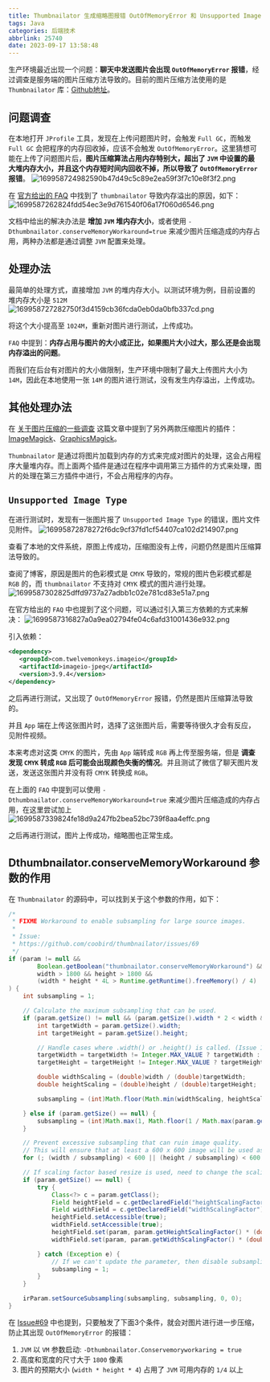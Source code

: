 ```yaml
---
title: Thumbnailator 生成缩略图报错 OutOfMemoryError 和 Unsupported Image Type 问题解决
tags: Java
categories: 后端技术
abbrlink: 25740
date: 2023-09-17 13:58:48
---
```

生产环境最近出现一个问题：**聊天中发送图片会出现 `OutOfMemoryError` 报错**，经过调查是服务端的图片压缩方法导致的。目前的图片压缩方法使用的是 `Thumbnailator` 库：[Github地址](https://github.com/coobird/thumbnailator)。

<!--more-->

## 问题调查

在本地打开 `JProfile` 工具，发现在上传问题图片时，会触发 `Full GC`，而触发 `Full GC` 会把程序的内存回收掉，应该不会触发 `OutOfMemoryError`。这里猜想可能在上传了问题图片后，**图片压缩算法占用内存特别大，超出了 `JVM` 中设置的最大堆内存大小，并且这个内存短时间内回收不掉，所以导致了 `OutOfMemoryError` 报错**。
![169958724982590b47d49c5c89e2ea59f3f7c10e8f3f2.png](https://fastly.jsdelivr.net/gh/JokerByrant/Images@main/blog/169958724982590b47d49c5c89e2ea59f3f7c10e8f3f2.png)

在 [官方给出的 FAQ](https://github.com/coobird/thumbnailator/wiki/FAQ) 中找到了 `thumbnailator` 导致内存溢出的原因，如下：
![1699587262824fdd54ec3e9d761540f06a17f060d6546.png](https://fastly.jsdelivr.net/gh/JokerByrant/Images@main/blog/1699587262824fdd54ec3e9d761540f06a17f060d6546.png)

文档中给出的解决办法是 **增加 `JVM` 堆内存大小**，或者使用 `-Dthumbnailator.conserveMemoryWorkaround=true` 来减少图片压缩造成的内存占用，两种办法都是通过调整 `JVM` 配置来处理。

## 处理办法

最简单的处理方式，直接增加 `JVM` 的堆内存大小。以测试环境为例，目前设置的堆内存大小是 `512M`
![169958727282750f3d4159cb36fcda0eb0da0bfb337cd.png](https://fastly.jsdelivr.net/gh/JokerByrant/Images@main/blog/169958727282750f3d4159cb36fcda0eb0da0bfb337cd.png)

将这个大小提高至 `1024M`，重新对图片进行测试，上传成功。

`FAQ` 中提到：**内存占用与图片的大小成正比，如果图片大小过大，那么还是会出现内存溢出的问题**。

而我们在后台有对图片的大小做限制，生产环境中限制了最大上传图片大小为 `14M`，因此在本地使用一张 `14M` 的图片进行测试，没有发生内存溢出，上传成功。

## 其他处理办法

在 [关于图片压缩的一些调查](https://segmentfault.com/a/1190000039992267) 这篇文章中提到了另外两款压缩图片的插件：[ImageMagick](http://www.graphicsmagick.org/)、[GraphicsMagick](https://imagemagick.org/script/index.php)。

`Thumbnailator` 是通过将图片加载到内存的方式来完成对图片的处理，这会占用程序大量堆内存。而上面两个插件是通过在程序中调用第三方插件的方式来处理，图片的处理在第三方插件中进行，不会占用程序的内存。

## `Unsupported Image Type`

在进行测试时，发现有一张图片报了 `Unsupported Image Type` 的错误，图片文件见附件。
![16995872878272f6dc9cf37fd1cf54407ca102d214907.png](https://fastly.jsdelivr.net/gh/JokerByrant/Images@main/blog/16995872878272f6dc9cf37fd1cf54407ca102d214907.png)

查看了本地的文件系统，原图上传成功，压缩图没有上传，问题仍然是图片压缩算法导致的。

查阅了博客，原因是图片的色彩模式是 `CMYK` 导致的，常规的图片色彩模式都是 `RGB` 的，而 `thumbnailator` 不支持对 `CMYK` 模式的图片进行处理。
![1699587302825dffd9737a27adbb1c02e781cd83e51a7.png](https://fastly.jsdelivr.net/gh/JokerByrant/Images@main/blog/1699587302825dffd9737a27adbb1c02e781cd83e51a7.png)

在官方给出的 `FAQ` 中也提到了这个问题，可以通过引入第三方依赖的方式来解决：
![1699587316827a0a9ea02794fe04c6afd31001436e932.png](https://fastly.jsdelivr.net/gh/JokerByrant/Images@main/blog/1699587316827a0a9ea02794fe04c6afd31001436e932.png)

引入依赖：

```xml
<dependency>
   <groupId>com.twelvemonkeys.imageio</groupId>
   <artifactId>imageio-jpeg</artifactId>
   <version>3.9.4</version>
</dependency>    
```

之后再进行测试，又出现了 `OutOfMemoryError` 报错，仍然是图片压缩算法导致的。

并且 `App` 端在上传这张图片时，选择了这张图片后，需要等待很久才会有反应，见附件视频。

本来考虑对这类 `CMYK` 的图片，先由 `App` 端转成 `RGB` 再上传至服务端，但是 **调查发现 `CMYK` 转成 `RGB` 后可能会出现颜色失衡的情况**。并且测试了微信了聊天图片发送，发送这张图片并没有将 `CMYK` 转换成 `RGB`。

在上面的 `FAQ` 中提到可以使用 `-Dthumbnailator.conserveMemoryWorkaround=true` 来减少图片压缩造成的内存占用，在这里尝试加上
![1699587339824fe18d9a247fb2bea52bc739f8aa4effc.png](https://fastly.jsdelivr.net/gh/JokerByrant/Images@main/blog/1699587339824fe18d9a247fb2bea52bc739f8aa4effc.png)

之后再进行测试，图片上传成功，缩略图也正常生成。

## Dthumbnailator.conserveMemoryWorkaround 参数的作用

在 `Thumbnailator` 的源码中，可以找到关于这个参数的作用，如下：

```java
/*
 * FIXME Workaround to enable subsampling for large source images.
 *
 * Issue:
 * https://github.com/coobird/thumbnailator/issues/69
 */
if (param != null &&
		Boolean.getBoolean("thumbnailator.conserveMemoryWorkaround") &&
		width > 1800 && height > 1800 &&
		(width * height * 4L > Runtime.getRuntime().freeMemory() / 4)
) {
	int subsampling = 1;

	// Calculate the maximum subsampling that can be used.
	if (param.getSize() != null && (param.getSize().width * 2 < width && param.getSize().height * 2 < height)) {
		int targetWidth = param.getSize().width;
		int targetHeight = param.getSize().height;

		// Handle cases where .width() or .height() is called. (Issue 161)
		targetWidth = targetWidth != Integer.MAX_VALUE ? targetWidth : targetHeight;
		targetHeight = targetHeight != Integer.MAX_VALUE ? targetHeight : targetWidth;

		double widthScaling = (double)width / (double)targetWidth;
		double heightScaling = (double)height / (double)targetHeight;

		subsampling = (int)Math.floor(Math.min(widthScaling, heightScaling));

	} else if (param.getSize() == null) {
		subsampling = (int)Math.max(1, Math.floor(1 / Math.max(param.getHeightScalingFactor(), param.getWidthScalingFactor())));
	}

	// Prevent excessive subsampling that can ruin image quality.
	// This will ensure that at least a 600 x 600 image will be used as source.
	for (; (width / subsampling) < 600 || (height / subsampling) < 600; subsampling--);

	// If scaling factor based resize is used, need to change the scaling factor.
	if (param.getSize() == null) {
		try {
			Class<?> c = param.getClass();
			Field heightField = c.getDeclaredField("heightScalingFactor");
			Field widthField = c.getDeclaredField("widthScalingFactor");
			heightField.setAccessible(true);
			widthField.setAccessible(true);
			heightField.set(param, param.getHeightScalingFactor() * (double)subsampling);
			widthField.set(param, param.getWidthScalingFactor() * (double)subsampling);

		} catch (Exception e) {
			// If we can't update the parameter, then disable subsampling.
			subsampling = 1;
		}
	}

	irParam.setSourceSubsampling(subsampling, subsampling, 0, 0);
}
```

在 [Issue#69](https://github.com/coobird/thumbnailator/issues/69) 中也提到，只要触发了下面3个条件，就会对图片进行进一步压缩，防止其出现 `OutOfMemoryError` 的报错：

1. `JVM` 以 `VM` 参数启动:  `-Dthumbnailator.Conservemoryworkaring = true`
2. 高度和宽度的尺寸大于 `1800` 像素
3. 图片的预期大小 (`width * height * 4`) 占用了 `JVM` 可用内存的 `1/4` 以上
